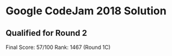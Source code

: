 # Google CodeJam 2018 Solution

## Qualified for Round 2

Final Score: 57/100 
Rank: 1467 (Round 1C)
